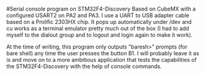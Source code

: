#Serial console program on STM32F4-Discovery
Based on CubeMX with a configured USART2 on PA2 and PA3. I use a UART to USB
adapter cable based on a Prolific 2303HX chip. It pops up automatically under
/dev and cu works as a terminal emulator pretty much out of the box (I had to
add myself to the dialout group and to logout and login again to make it work). 

At the time of writing, this program only outputs "baresh>" prompts (for bare 
shell) any time the user presses the button B1. I will probably leave it as is
and move on to a more ambitious application that tests the capabilities of the
STM32F4-Discovery with the help of console commands.
